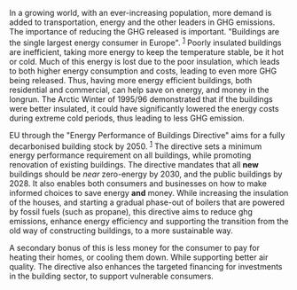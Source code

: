 In a growing world, with an ever-increasing population, more demand is added to transportation, energy and the other leaders in GHG emissions. The importance of reducing the GHG released is important. "Buildings are the single largest energy consumer in Europe". <sup>[1]</sup> Poorly insulated buildings are inefficient, taking more energy to keep the temperature stable, be it hot or cold. Much of this energy is lost due to the poor insulation, which leads to both higher energy consumption and costs, leading to even more GHG being released. Thus, having more energy efficient buildings, both residential and commercial, can help save on energy, and money in the longrun. The Arctic Winter of 1995/96 demonstrated that if the buildings were better insulated, it could have significantly lowered the energy costs during extreme cold periods, thus leading to less GHG emission.

EU through the "Energy Performance of Buildings Directive" aims for a fully decarbonised building stock by 2050. <sup>[1]</sup>
The directive sets a minimum energy performance requirement on all buildings, while promoting renovation of existing buildings. The directive mandates that all **new** buildings should be *near* zero-energy by 2030, and the public buildings by 2028. It also enables both consumers and businesses on how to make informed choices to save energy **and** money. While increasing the insulation of the houses, and starting a gradual phase-out of boilers that are powered by fossil fuels (such as propane), this directive aims to reduce ghg emissions, enhance energy efficiency and supporting the transition from the old way of constructing buildings, to a more sustainable way.

A secondary bonus of this is less money for the consumer to pay for heating their homes, or cooling them down. While supporting better air quality. The directive also enhances the targeted financing for investments in the building sector, to support vulnerable consumers.

[1]: https://energy.ec.europa.eu/topics/energy-efficiency/energy-efficient-buildings/energy-performance-buildings-directive_en